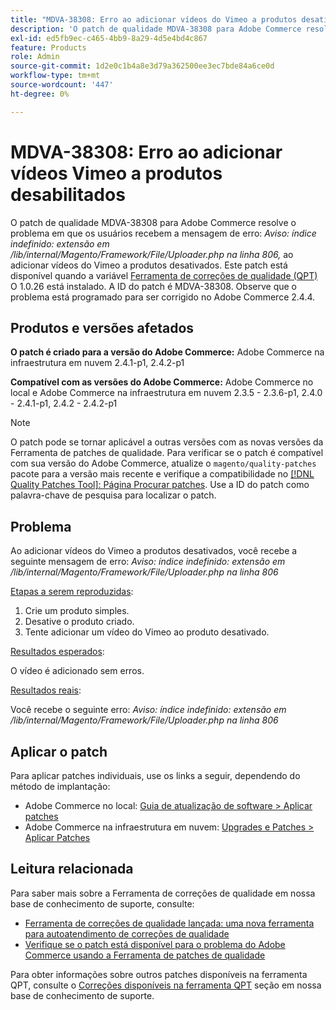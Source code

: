 ```yaml
---
title: "MDVA-38308: Erro ao adicionar vídeos do Vimeo a produtos desativados"
description: 'O patch de qualidade MDVA-38308 para Adobe Commerce resolve o problema em que os usuários recebem a mensagem de erro: *Aviso: Índice indefinido: extensão em /lib/internal/Magento/Framework/File/Uploader.php na linha 806,* ao adicionar vídeos Vimeo a produtos desativados. Este patch está disponível quando a [Ferramenta de correções de qualidade (QPT)](/help/announcements/adobe-commerce-announcements/magento-quality-patches-released-new-tool-to-self-serve-quality-patches.md) 1.0.26 está instalada. A ID do patch é MDVA-38308. Observe que o problema está programado para ser corrigido no Adobe Commerce 2.4.4.'
exl-id: ed5fb9ec-c465-4bb9-8a29-4d5e4bd4c867
feature: Products
role: Admin
source-git-commit: 1d2e0c1b4a8e3d79a362500ee3ec7bde84a6ce0d
workflow-type: tm+mt
source-wordcount: '447'
ht-degree: 0%

---
```


# MDVA-38308: Erro ao adicionar vídeos Vimeo a produtos desabilitados

O patch de qualidade MDVA-38308 para Adobe Commerce resolve o problema em que os usuários recebem a mensagem de erro: *Aviso: índice indefinido: extensão em /lib/internal/Magento/Framework/File/Uploader.php na linha 806,* ao adicionar vídeos do Vimeo a produtos desativados. Este patch está disponível quando a variável [Ferramenta de correções de qualidade (QPT)](/help/announcements/adobe-commerce-announcements/magento-quality-patches-released-new-tool-to-self-serve-quality-patches.md) O 1.0.26 está instalado. A ID do patch é MDVA-38308. Observe que o problema está programado para ser corrigido no Adobe Commerce 2.4.4.

## Produtos e versões afetados

**O patch é criado para a versão do Adobe Commerce:**
Adobe Commerce na infraestrutura em nuvem 2.4.1-p1, 2.4.2-p1

**Compatível com as versões do Adobe Commerce:**
Adobe Commerce no local e Adobe Commerce na infraestrutura em nuvem 2.3.5 - 2.3.6-p1, 2.4.0 - 2.4.1-p1, 2.4.2 - 2.4.2-p1

>[!NOTE]
>
>O patch pode se tornar aplicável a outras versões com as novas versões da Ferramenta de patches de qualidade. Para verificar se o patch é compatível com sua versão do Adobe Commerce, atualize o `magento/quality-patches` pacote para a versão mais recente e verifique a compatibilidade no [[!DNL Quality Patches Tool]: Página Procurar patches](https://devdocs.magento.com/quality-patches/tool.html#patch-grid). Use a ID do patch como palavra-chave de pesquisa para localizar o patch.

## Problema

Ao adicionar vídeos do Vimeo a produtos desativados, você recebe a seguinte mensagem de erro:  *Aviso: índice indefinido: extensão em /lib/internal/Magento/Framework/File/Uploader.php na linha 806*

<u>Etapas a serem reproduzidas</u>:

1. Crie um produto simples.
1. Desative o produto criado.
1. Tente adicionar um vídeo do Vimeo ao produto desativado.

<u>Resultados esperados</u>:

O vídeo é adicionado sem erros.

<u>Resultados reais</u>:

Você recebe o seguinte erro:
*Aviso: índice indefinido: extensão em /lib/internal/Magento/Framework/File/Uploader.php na linha 806*

## Aplicar o patch

Para aplicar patches individuais, use os links a seguir, dependendo do método de implantação:

* Adobe Commerce no local: [Guia de atualização de software > Aplicar patches](https://devdocs.magento.com/guides/v2.4/comp-mgr/patching/mqp.html)
* Adobe Commerce na infraestrutura em nuvem: [Upgrades e Patches > Aplicar Patches](https://devdocs.magento.com/cloud/project/project-patch.html)

## Leitura relacionada

Para saber mais sobre a Ferramenta de correções de qualidade em nossa base de conhecimento de suporte, consulte:

* [Ferramenta de correções de qualidade lançada: uma nova ferramenta para autoatendimento de correções de qualidade](/help/announcements/adobe-commerce-announcements/magento-quality-patches-released-new-tool-to-self-serve-quality-patches.md)
* [Verifique se o patch está disponível para o problema do Adobe Commerce usando a Ferramenta de patches de qualidade](/help/support-tools/patches-available-in-qpt-tool/check-patch-for-magento-issue-with-magento-quality-patches.md)

Para obter informações sobre outros patches disponíveis na ferramenta QPT, consulte o [Correções disponíveis na ferramenta QPT](https://support.magento.com/hc/en-us/sections/360010506631-Patches-available-in-QPT-tool-) seção em nossa base de conhecimento de suporte.

